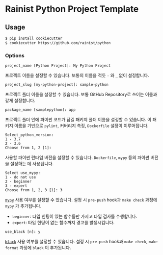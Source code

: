 # Rainist Python Project Template

## Usage

```bash
$ pip install cookiecutter
$ cookiecutter https://github.com/rainist/python
```

### Options

```
project_name [Python Project]: My Python Project
```

프로젝트 이름을 설정할 수 있습니다. 보통의 이름을 적듯 `-` 와 `_` 없이 설정합니다.

```
project_slug [my-python-project]: sample-python
```

프로젝트 폴더 이름을 설정할 수 있습니다. 보통 GitHub Repository로 쓰이는 이름과 같게 설정합니다.

```
package_name [samplepython]: app
```

프로젝트 폴더 안에 파이썬 코드가 담길 패키지 폴더 이름을 설정할 수 있습니다. 이 패키지 이름을 기반으로 `pylint`, 커버리지 측정, `Dockerfile` 설정이 이루어집니다.

```
Select python_version:
1 - 3.7
2 - 3.6
Choose from 1, 2 [1]:
```

사용할 파이썬 런타임 버전을 설정할 수 있습니다. `Dockerfile`, `mypy` 등의 파이썬 버전을 설정하는 데 사용됩니다.

```
Select use_mypy:
1 - do not use
2 - beginner
3 - expert
Choose from 1, 2, 3 [1]: 3
```

[`mypy`](https://github.com/python/mypy) 사용 여부를 설정할 수 있습니다. 설정 시 `pre-push` hook과 `make check` 과정에 `mypy` 가 추가됩니다.

* `beginner`: 타입 힌팅이 있는 함수들만 가지고 타입 검사를 수행합니다.
* `expert`: 타입 힌팅이 없는 함수까지 경고를 발생시킵니다.

```
use_black [n]: y
```

[`black`](https://github.com/ambv/black) 사용 여부를 설정할 수 있습니다. 설정 시 `pre-push` hook과 `make check`, `make format` 과정에 `black` 이 추가됩니다.
